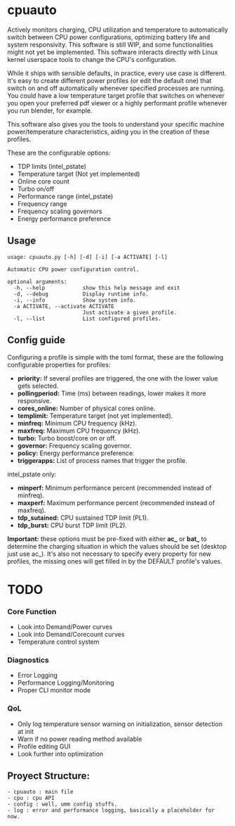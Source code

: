 # cpuauto

Actively monitors charging, CPU utilization and temperature to automatically switch between CPU power configurations, optimizing battery life and system responsivity. This software is still WIP, and some functionalities might not yet be implemented. This software interacts directly with Linux kernel userspace tools to change the CPU's configuration.

While it ships with sensible defaults, in practice, every use case is different. It's easy to create different power profiles (or edit the default one) that switch on and off automatically whenever specified processes are running. You could have a low temperature target profile that switches on whenever you open your preferred pdf viewer or a highly performant profile whenever you run blender, for example.

This software also gives you the tools to understand your specific machine power/temperature characteristics, aiding you in the creation of these profiles.

These are the configurable options:
- TDP limits (intel_pstate)
- Temperature target (Not yet implemented)
- Online core count
- Turbo on/off
- Performance range (intel_pstate)
- Frequency range
- Frequency scaling governors
- Energy performance preference


## Usage
```
usage: cpuauto.py [-h] [-d] [-i] [-a ACTIVATE] [-l]

Automatic CPU power configuration control.

optional arguments:
  -h, --help            show this help message and exit
  -d, --debug           Display runtime info.
  -i, --info            Show system info.
  -a ACTIVATE, --activate ACTIVATE
                        Just activate a given profile.
  -l, --list            List configured profiles.
```

## Config guide
Configuring a profile is simple with the toml format, these are the following configurable properties for profiles:

- **priority:** If several profiles are triggered, the one with the lower value gets selected.
- **pollingperiod:** Time (ms) between readings, lower makes it more responsive.
- **cores_online:** Number of physical cores online.
- **templimit:** Temperature target (not yet implemented).
- **minfreq:** Minimum CPU frequency (kHz).
- **maxfreq:** Maximum CPU frequency (kHz).
- **turbo:** Turbo boost/core on or off.
- **governor:** Frequency scaling governor.
- **policy:** Energy performance preference.
- **triggerapps:** List of process names that trigger the profile.

intel_pstate only:

- **minperf:** Minimum performance percent (recommended instead of minfreq). 
- **maxperf:** Maximum performance percent (recommended instead of maxfreq).
- **tdp_sutained:** CPU sustained TDP limit (PL1).
- **tdp_burst:** CPU burst TDP limit (PL2).

**Important:** these options must be pre-fixed with either **ac_** or **bat_** to determine the charging situation in which the values should be set (desktop just use ac_). It's also not necessary to specify every property for new profiles, the missing ones will get filled in by the DEFAULT profile's values.


# TODO

### Core Function
- Look into Demand/Power curves
- Look into Demand/Corecount curves
- Temperature control system

### Diagnostics
- Error Logging
- Performance Logging/Monitoring
- Proper CLI monitor mode

### QoL
- Only log temperature sensor warning on initialization, sensor detection at init
- Warn if no power reading method available
- Profile editing GUI
- Look further into optimization

## Proyect Structure:
    - cpuauto : main file
    - cpu : cpu API
    - config : well, umm config stuffs.
    - log : error and performance logging, basically a placeholder for now.
